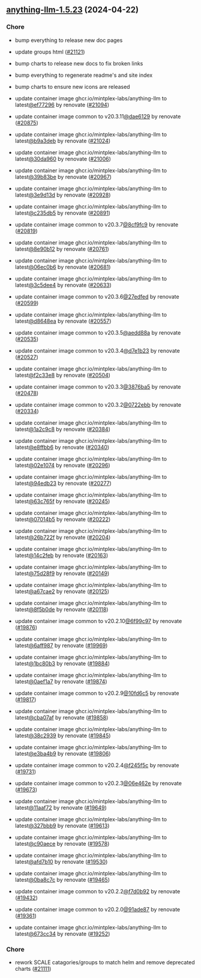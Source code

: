 

## [anything-llm-1.5.23](https://github.com/truecharts/charts/compare/anything-llm-1.3.0...anything-llm-1.5.23) (2024-04-22)

### Chore



- bump everything to release new doc pages

- update groups html ([#21121](https://github.com/truecharts/charts/issues/21121))

- bump charts to release new docs to fix broken links

- bump everything to regenerate readme's and site index

- bump charts to ensure new icons are released

- update container image ghcr.io/mintplex-labs/anything-llm to latest[@ef77296](https://github.com/ef77296) by renovate ([#21094](https://github.com/truecharts/charts/issues/21094))

- update container image common to v20.3.11[@dae6129](https://github.com/dae6129) by renovate ([#20875](https://github.com/truecharts/charts/issues/20875))

- update container image ghcr.io/mintplex-labs/anything-llm to latest[@b9a3deb](https://github.com/b9a3deb) by renovate ([#21024](https://github.com/truecharts/charts/issues/21024))

- update container image ghcr.io/mintplex-labs/anything-llm to latest[@30da960](https://github.com/30da960) by renovate ([#21006](https://github.com/truecharts/charts/issues/21006))

- update container image ghcr.io/mintplex-labs/anything-llm to latest[@39b83be](https://github.com/39b83be) by renovate ([#20967](https://github.com/truecharts/charts/issues/20967))

- update container image ghcr.io/mintplex-labs/anything-llm to latest[@3e9d13d](https://github.com/3e9d13d) by renovate ([#20928](https://github.com/truecharts/charts/issues/20928))

- update container image ghcr.io/mintplex-labs/anything-llm to latest[@c235db5](https://github.com/c235db5) by renovate ([#20891](https://github.com/truecharts/charts/issues/20891))

- update container image common to v20.3.7[@8cf9fc9](https://github.com/8cf9fc9) by renovate ([#20819](https://github.com/truecharts/charts/issues/20819))

- update container image ghcr.io/mintplex-labs/anything-llm to latest[@8e90b12](https://github.com/8e90b12) by renovate ([#20761](https://github.com/truecharts/charts/issues/20761))

- update container image ghcr.io/mintplex-labs/anything-llm to latest[@06ec0b6](https://github.com/06ec0b6) by renovate ([#20681](https://github.com/truecharts/charts/issues/20681))

- update container image ghcr.io/mintplex-labs/anything-llm to latest[@3c5dee4](https://github.com/3c5dee4) by renovate ([#20633](https://github.com/truecharts/charts/issues/20633))

- update container image common to v20.3.6[@27edfed](https://github.com/27edfed) by renovate ([#20599](https://github.com/truecharts/charts/issues/20599))

- update container image ghcr.io/mintplex-labs/anything-llm to latest[@d8648ea](https://github.com/d8648ea) by renovate ([#20557](https://github.com/truecharts/charts/issues/20557))

- update container image common to v20.3.5[@aedd88a](https://github.com/aedd88a) by renovate ([#20535](https://github.com/truecharts/charts/issues/20535))

- update container image common to v20.3.4[@d7e1b23](https://github.com/d7e1b23) by renovate ([#20527](https://github.com/truecharts/charts/issues/20527))

- update container image ghcr.io/mintplex-labs/anything-llm to latest[@f2c33e8](https://github.com/f2c33e8) by renovate ([#20504](https://github.com/truecharts/charts/issues/20504))

- update container image common to v20.3.3[@3876ba5](https://github.com/3876ba5) by renovate ([#20478](https://github.com/truecharts/charts/issues/20478))

- update container image common to v20.3.2[@0722ebb](https://github.com/0722ebb) by renovate ([#20334](https://github.com/truecharts/charts/issues/20334))

- update container image ghcr.io/mintplex-labs/anything-llm to latest[@1a2c9c8](https://github.com/1a2c9c8) by renovate ([#20384](https://github.com/truecharts/charts/issues/20384))

- update container image ghcr.io/mintplex-labs/anything-llm to latest[@e8ffbb6](https://github.com/e8ffbb6) by renovate ([#20340](https://github.com/truecharts/charts/issues/20340))

- update container image ghcr.io/mintplex-labs/anything-llm to latest[@02e1074](https://github.com/02e1074) by renovate ([#20296](https://github.com/truecharts/charts/issues/20296))

- update container image ghcr.io/mintplex-labs/anything-llm to latest[@94edb23](https://github.com/94edb23) by renovate ([#20277](https://github.com/truecharts/charts/issues/20277))

- update container image ghcr.io/mintplex-labs/anything-llm to latest[@63c765f](https://github.com/63c765f) by renovate ([#20245](https://github.com/truecharts/charts/issues/20245))

- update container image ghcr.io/mintplex-labs/anything-llm to latest[@07014b5](https://github.com/07014b5) by renovate ([#20222](https://github.com/truecharts/charts/issues/20222))

- update container image ghcr.io/mintplex-labs/anything-llm to latest[@26b722f](https://github.com/26b722f) by renovate ([#20204](https://github.com/truecharts/charts/issues/20204))

- update container image ghcr.io/mintplex-labs/anything-llm to latest[@14c2feb](https://github.com/14c2feb) by renovate ([#20163](https://github.com/truecharts/charts/issues/20163))

- update container image ghcr.io/mintplex-labs/anything-llm to latest[@75d28f9](https://github.com/75d28f9) by renovate ([#20149](https://github.com/truecharts/charts/issues/20149))

- update container image ghcr.io/mintplex-labs/anything-llm to latest[@a67cae2](https://github.com/a67cae2) by renovate ([#20125](https://github.com/truecharts/charts/issues/20125))

- update container image ghcr.io/mintplex-labs/anything-llm to latest[@8f5b0de](https://github.com/8f5b0de) by renovate ([#20118](https://github.com/truecharts/charts/issues/20118))

- update container image common to v20.2.10[@6f99c97](https://github.com/6f99c97) by renovate ([#19876](https://github.com/truecharts/charts/issues/19876))

- update container image ghcr.io/mintplex-labs/anything-llm to latest[@6aff987](https://github.com/6aff987) by renovate ([#19969](https://github.com/truecharts/charts/issues/19969))

- update container image ghcr.io/mintplex-labs/anything-llm to latest[@1bc80b3](https://github.com/1bc80b3) by renovate ([#19884](https://github.com/truecharts/charts/issues/19884))

- update container image ghcr.io/mintplex-labs/anything-llm to latest[@0aef1a7](https://github.com/0aef1a7) by renovate ([#19874](https://github.com/truecharts/charts/issues/19874))

- update container image common to v20.2.9[@10fd6c5](https://github.com/10fd6c5) by renovate ([#19817](https://github.com/truecharts/charts/issues/19817))

- update container image ghcr.io/mintplex-labs/anything-llm to latest[@cba07af](https://github.com/cba07af) by renovate ([#19858](https://github.com/truecharts/charts/issues/19858))

- update container image ghcr.io/mintplex-labs/anything-llm to latest[@38c2939](https://github.com/38c2939) by renovate ([#19845](https://github.com/truecharts/charts/issues/19845))

- update container image ghcr.io/mintplex-labs/anything-llm to latest[@e3ba4b9](https://github.com/e3ba4b9) by renovate ([#19806](https://github.com/truecharts/charts/issues/19806))

- update container image common to v20.2.4[@f245f5c](https://github.com/f245f5c) by renovate ([#19731](https://github.com/truecharts/charts/issues/19731))

- update container image common to v20.2.3[@06e462e](https://github.com/06e462e) by renovate ([#19673](https://github.com/truecharts/charts/issues/19673))

- update container image ghcr.io/mintplex-labs/anything-llm to latest[@11aaf72](https://github.com/11aaf72) by renovate ([#19649](https://github.com/truecharts/charts/issues/19649))

- update container image ghcr.io/mintplex-labs/anything-llm to latest[@327bbb9](https://github.com/327bbb9) by renovate ([#19613](https://github.com/truecharts/charts/issues/19613))

- update container image ghcr.io/mintplex-labs/anything-llm to latest[@c90aece](https://github.com/c90aece) by renovate ([#19578](https://github.com/truecharts/charts/issues/19578))

- update container image ghcr.io/mintplex-labs/anything-llm to latest[@afd7b10](https://github.com/afd7b10) by renovate ([#19530](https://github.com/truecharts/charts/issues/19530))

- update container image ghcr.io/mintplex-labs/anything-llm to latest[@0ba8c7c](https://github.com/0ba8c7c) by renovate ([#19465](https://github.com/truecharts/charts/issues/19465))

- update container image common to v20.2.2[@f7d0b92](https://github.com/f7d0b92) by renovate ([#19432](https://github.com/truecharts/charts/issues/19432))

- update container image common to v20.2.0[@91ade87](https://github.com/91ade87) by renovate ([#19361](https://github.com/truecharts/charts/issues/19361))

- update container image ghcr.io/mintplex-labs/anything-llm to latest[@673cc34](https://github.com/673cc34) by renovate ([#19252](https://github.com/truecharts/charts/issues/19252))

### Chore



- rework SCALE catagories/groups to match helm and remove deprecated charts ([#21111](https://github.com/truecharts/charts/issues/21111))